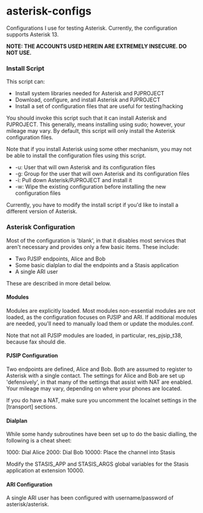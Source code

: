 asterisk-configs
================

Configurations I use for testing Asterisk. Currently, the configuration supports Asterisk 13.

**NOTE: THE ACCOUNTS USED HEREIN ARE EXTREMELY INSECURE. DO NOT USE.**

### Install Script

This script can:
* Install system libraries needed for Asterisk and PJPROJECT
* Download, configure, and install Asterisk and PJPROJECT
* Install a set of configuration files that are useful for testing/hacking

You should invoke this script such that it can install Asterisk and PJPROJECT. This generally, means installing using sudo; however, your mileage may vary. By default, this script will only install the Asterisk configuration files.

Note that if you install Asterisk using some other mechanism, you may not be able to install the configuration files using this script.

* -u: User that will own Asterisk and its configuration files
* -g: Group for the user that will own Asterisk and its configuration files
* -i: Pull down Asterisk/PJPROJECT and install it
* -w: Wipe the existing configuration before installing the new configuration files

Currently, you have to modify the install script if you'd like to install a different version of Asterisk.

### Asterisk Configuration

Most of the configuration is 'blank', in that it disables most services that aren't necessary and provides only a few basic items. These include:
* Two PJSIP endpoints, Alice and Bob
* Some basic dialplan to dial the endpoints and a Stasis application
* A single ARI user

These are described in more detail below.

#### Modules

Modules are explicitly loaded. Most modules non-essential modules are not loaded, as the configuration focuses on PJSIP and ARI. If additional modules are needed, you'll need to manually load them or update the modules.conf.

Note that not all PJSIP modules are loaded, in particular, res_pjsip_t38, because fax should die.

#### PJSIP Configuration

Two endpoints are defined, Alice and Bob. Both are assumed to register to Asterisk with a single contact. The settings for Alice and Bob are set up 'defensively', in that many of the settings that assist with NAT are enabled. Your mileage may vary, depending on where your phones are located.

If you do have a NAT, make sure you uncomment the localnet settings in the [transport] sections.

#### Dialplan

While some handy subroutines have been set up to do the basic dialling, the following is a cheat sheet:

1000: Dial Alice
2000: Dial Bob
10000: Place the channel into Stasis

Modify the STASIS_APP and STASIS_ARGS global variables for the Stasis application at extension 10000.

#### ARI Configuration

A single ARI user has been configured with username/password of asterisk/asterisk.



